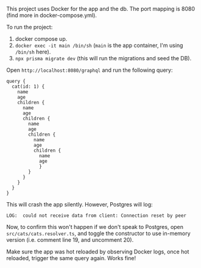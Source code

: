 This project uses Docker for the app and the db. The port mapping is 8080 (find more in docker-compose.yml).

To run the project:

1. docker compose up.
2. `docker exec -it main /bin/sh` (`main` is the app container, I'm using `/bin/sh` here).
3. `npx prisma migrate dev` (this will run the migrations and seed the DB).

Open `http://localhost:8080/graphql` and run the following query:

```
query {
  cat(id: 1) {
    name
    age
    children {
      name
      age
      children {
        name
        age
        children {
          name
          age
          children {
          	name
          	age
        	}
        }
      }
    }
  }
}
```

This will crash the app silently. However, Postgres will log:
```
LOG:  could not receive data from client: Connection reset by peer
```

Now, to confirm this won't happen if we don't speak to Postgres, open `src/cats/cats.resolver.ts`, and toggle the constructor to use in-memory version (i.e. comment line 19, and uncomment 20).

Make sure the app was hot reloaded by observing Docker logs, once hot reloaded, trigger the same query again. Works fine!